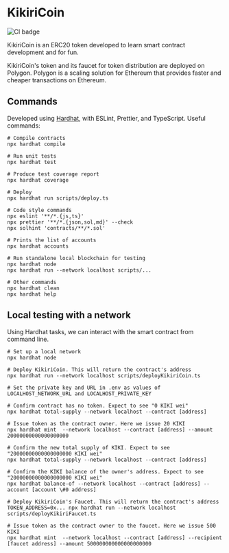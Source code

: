 # KikiriCoin

![CI badge](https://github.com/guillermodlpa/kikiricoin/workflows/Continuous%20Integration/badge.svg)

KikiriCoin is an ERC20 token developed to learn smart contract development and for fun.

KikiriCoin's token and its faucet for token distribution are deployed on Polygon. Polygon is a scaling solution for Ethereum that provides faster and cheaper transactions on Ethereum.

## Commands

Developed using [Hardhat](https://hardhat.org/), with ESLint, Prettier, and TypeScript. Useful commands:

```shell
# Compile contracts
npx hardhat compile

# Run unit tests
npx hardhat test

# Produce test coverage report
npx hardhat coverage

# Deploy
npx hardhat run scripts/deploy.ts

# Code style commands
npx eslint '**/*.{js,ts}'
npx prettier '**/*.{json,sol,md}' --check
npx solhint 'contracts/**/*.sol'

# Prints the list of accounts
npx hardhat accounts

# Run standalone local blockchain for testing
npx hardhat node
npx hardhat run --network localhost scripts/...

# Other commands
npx hardhat clean
npx hardhat help
```

## Local testing with a network

Using Hardhat tasks, we can interact with the smart contract from command line.

```shell
# Set up a local network
npx hardhat node

# Deploy KikiriCoin. This will return the contract's address
npx hardhat run --network localhost scripts/deployKikiriCoin.ts

# Set the private key and URL in .env as values of LOCALHOST_NETWORK_URL and LOCALHOST_PRIVATE_KEY

# Confirm contract has no token. Expect to see "0 KIKI wei"
npx hardhat total-supply --network localhost --contract [address]

# Issue token as the contract owner. Here we issue 20 KIKI
npx hardhat mint  --network localhost --contract [address] --amount 20000000000000000000

# Confirm the new total supply of KIKI. Expect to see "20000000000000000000 KIKI wei"
npx hardhat total-supply --network localhost --contract [address]

# Confirm the KIKI balance of the owner's address. Expect to see "20000000000000000000 KIKI wei"
npx hardhat balance-of --network localhost --contract [address] --account [account \#0 address]

# Deploy KikiriCoin's Faucet. This will return the contract's address
TOKEN_ADDRESS=0x... npx hardhat run --network localhost scripts/deployKikiriFaucet.ts

# Issue token as the contract owner to the faucet. Here we issue 500 KIKI
npx hardhat mint  --network localhost --contract [address] --recipient [faucet address] --amount 500000000000000000000
```
